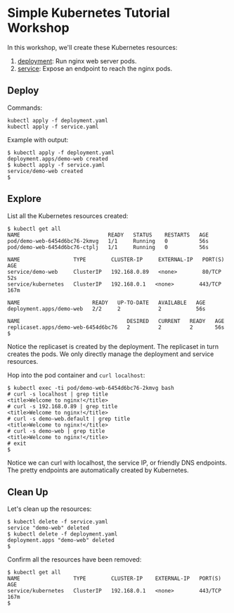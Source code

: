 # Simple Kubernetes Tutorial Workshop

In this workshop, we'll create these Kubernetes resources:

1. [deployment](deployment.yaml): Run nginx web server pods.
2. [service](service.yaml): Expose an endpoint to reach the nginx pods.

## Deploy

Commands:

    kubectl apply -f deployment.yaml
    kubectl apply -f service.yaml

Example with output:

    $ kubectl apply -f deployment.yaml
    deployment.apps/demo-web created
    $ kubectl apply -f service.yaml
    service/demo-web created
    $

## Explore

List all the Kubernetes resources created:

    $ kubectl get all
    NAME                            READY   STATUS    RESTARTS   AGE
    pod/demo-web-6454d6bc76-2kmvg   1/1     Running   0          56s
    pod/demo-web-6454d6bc76-ctplj   1/1     Running   0          56s

    NAME                 TYPE        CLUSTER-IP     EXTERNAL-IP   PORT(S)   AGE
    service/demo-web     ClusterIP   192.168.0.89   <none>        80/TCP    52s
    service/kubernetes   ClusterIP   192.168.0.1   <none>        443/TCP   167m

    NAME                       READY   UP-TO-DATE   AVAILABLE   AGE
    deployment.apps/demo-web   2/2     2            2           56s

    NAME                                  DESIRED   CURRENT   READY   AGE
    replicaset.apps/demo-web-6454d6bc76   2         2         2       56s
    $

Notice the replicaset is created by the deployment.  The replicaset in turn creates the pods. We only directly manage the deployment and service resources.

Hop into the pod container and `curl localhost`:

    $ kubectl exec -ti pod/demo-web-6454d6bc76-2kmvg bash
    # curl -s localhost | grep title
    <title>Welcome to nginx!</title>
    # curl -s 192.168.0.89 | grep title
    <title>Welcome to nginx!</title>
    # curl -s demo-web.default | grep title
    <title>Welcome to nginx!</title>
    # curl -s demo-web | grep title
    <title>Welcome to nginx!</title>
    # exit
    $

Notice we can curl with localhost, the service IP, or friendly DNS endpoints. The pretty endpoints are automatically created by Kubernetes.

## Clean Up

Let's clean up the resources:

    $ kubectl delete -f service.yaml
    service "demo-web" deleted
    $ kubectl delete -f deployment.yaml
    deployment.apps "demo-web" deleted
    $

Confirm all the resources have been removed:

    $ kubectl get all
    NAME                 TYPE        CLUSTER-IP    EXTERNAL-IP   PORT(S)   AGE
    service/kubernetes   ClusterIP   192.168.0.1   <none>        443/TCP   167m
    $
